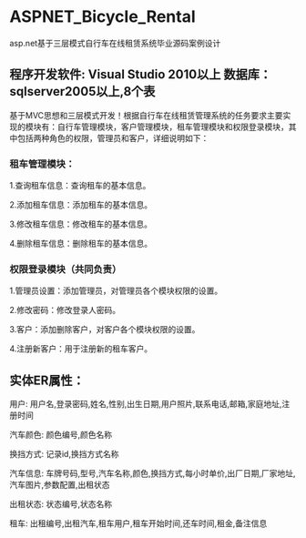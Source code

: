 # ASPNET_Bicycle_Rental
asp.net基于三层模式自行车在线租赁系统毕业源码案例设计
## 程序开发软件: Visual Studio 2010以上    数据库：sqlserver2005以上,8个表
  基于MVC思想和三层模式开发！根据自行车在线租赁管理系统的任务要求主要实现的模块有：自行车管理模块，客户管理模块，租车管理模块和权限登录模块，其中包括两种角色的权限，管理员和客户，详细说明如下：
### 租车管理模块：
1.查询租车信息：查询租车的基本信息。

2.添加租车信息：添加租车的基本信息。

3.修改租车信息：修改租车的基本信息。

4.删除租车信息：删除租车的基本信息。
### 权限登录模块（共同负责）
1.管理员设置：添加管理员，对管理员各个模块权限的设置。

2.修改密码：修改登录人密码。

3.客户：添加删除客户，对客户各个模块权限的设置。

4.注册新客户：用于注册新的租车客户。
## 实体ER属性：
用户: 用户名,登录密码,姓名,性别,出生日期,用户照片,联系电话,邮箱,家庭地址,注册时间

汽车颜色: 颜色编号,颜色名称

换挡方式: 记录id,换挡方式名称

汽车信息: 车牌号码,型号,汽车名称,颜色,换挡方式,每小时单价,出厂日期,厂家地址,汽车图片,参数配置,出租状态

出租状态: 状态编号,状态名称

租车: 出租编号,出租汽车,租车用户,租车开始时间,还车时间,租金,备注信息
